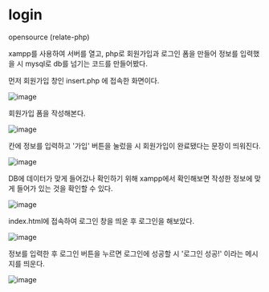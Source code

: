 # login
opensource (relate-php)

xampp를 사용하여 서버를 열고, php로 회원가입과 로그인 폼을 만들어 정보를 입력했을 시 mysql로 db를 넘기는 코드를 만들어봤다.

먼저 회원가입 창인 insert.php 에 접속한 화면이다.

![image](https://user-images.githubusercontent.com/75656859/230546726-0f8b801c-2198-4070-a72d-ed643de1b96e.png)

회원가입 폼을 작성해본다.

![image](https://user-images.githubusercontent.com/75656859/230547145-4df9affa-9798-4e9f-a9e2-75b5d6b4d26c.png)

칸에 정보를 입력하고 '가입' 버튼을 눌렀을 시 회원가입이 완료됐다는 문장이 띄워진다.

![image](https://user-images.githubusercontent.com/75656859/230546938-57a68299-331d-4672-85b5-1543d46c66de.png)

DB에 데이터가 맞게 들어갔나 확인하기 위해 xampp에서 확인해보면 작성한 정보에 맞게 들어가 있는 것을 확인할 수 있다.

![image](https://user-images.githubusercontent.com/75656859/230547095-e802893c-0656-4576-97b2-031ad9493537.png)

index.html에 접속하여 로그인 창을 띄운 후 로그인을 해보았다.

![image](https://user-images.githubusercontent.com/75656859/230548770-5ca84584-2c7d-4e0f-94e6-af972f44650d.png)

정보를 입력한 후 로그인 버튼을 누르면 로그인에 성공할 시 '로그인 성공!' 이라는 메시지를 띄운다.

![image](https://user-images.githubusercontent.com/75656859/230548827-e46a3183-d78b-48ee-8117-b3db91d27542.png)









